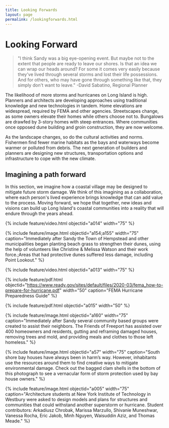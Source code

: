 ```yaml
---
title: Looking Forwards
layout: page
permalink: /lookingforwards.html
---
```

# Looking Forward

>"I think Sandy was a big eye-opening event. But maybe not to the extent that people are ready to leave our shores. Is that an idea we can wrap our heads around? For some it comes very easily because they've lived through several storms and lost their life possessions. And for others, who may have gone through something like that, they simply don't want to leave." -David Sabatino, Regional Planner

The likelihood of more storms and hurricanes on Long Island is high. Planners and architects are developing approaches using traditional knowledge and new technologies in tandem. Home elevations are widespread, required by FEMA and other agencies. Streetscapes change, as some owners elevate their homes while others choose not to. Bungalows are drawfed by 3-story homes with steep entrances. Where communities once opposed dune building and groin construction, they are now welcome. 

As the landscape changes, so do the cultural activities and norms. Fishermen find fewer marine habitats as the bays and waterways become warmer or polluted from debris. The next generation of builders and planners are designing new structures, transportation options and infrastructure to cope with the new climate.

## Imagining a path forward
In this section, we imagine how a coastal village may be designed to mitigate future storm damage. We think of this imagining as a collaboration, where each person's lived experience brings knowledge that can add value to the process. Moving forward, we hope that together, new ideas and visions can build up Long Island's coastal communities into a reality that will endure through the years ahead. 

{% include feature/video.html objectid="a014" width="75" %}

{% include feature/image.html objectid="a154;a155" width="75" caption="Immediately after Sandy the Town of Hempstead and other municipalities began planting beach grass to strengthen their dunes, using the help of volunteers like Christine & Melissa Watson and their work force.;Areas that had protective dunes suffered less damage, including Point Lookout." %}


{% include feature/video.html objectid="a013" width="75" %}

{% include feature/pdf.html objectid="https://www.ready.gov/sites/default/files/2020-03/fema_how-to-prepare-for-hurricane.pdf" width="50" caption="FEMA Hurricane Preparedness Guide" %}

{% include feature/pdf.html objectid="a015" width="50" %}

{% include feature/image.html objectid="a160" width="75" caption="Immediately after Sandy several community based groups were created to assist their neighbors.  The Friends of Freeport has assisted over 400 homeowners and residents, gutting and reframing damaged houses, removing trees and mold, and providing meals and clothes to those left homeless." %}

{% include feature/image.html objectid="a57" width="75" caption="South shore bay houses have always been in harm’s way. However, inhabitants use the resources around them to find creative ways to mitigate environmental damage. Check out the bagged clam shells in the bottom of this photograph to see a vernacular form of storm protection used by bay house owners." %}

{% include feature/image.html objectid="a005" width="75" caption="Architecture students at New York Institute of Technology in Westbury were asked to design models and plans for structures and communities that could withstand another superstorm or hurricane.  Student contributors: Arkadiusz Chrobak, Marissa Marzullo, Shivanie Muneshwar, Vanessa Rocha, Eric Jakob, Minh Nguyen, Waisuddin Aziz, and Thomas Meade." %}



